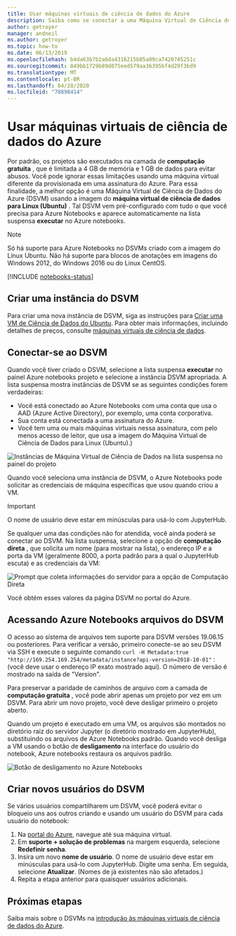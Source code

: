 ```yaml
---
title: Usar máquinas virtuais de ciência de dados do Azure
description: Saiba como se conectar a uma Máquina Virtual de Ciência de Dados do Azure (DSVM) para estender a capacidade de computação disponível para Azure Notebooks visualização.
author: getroyer
manager: andneil
ms.author: getroyer
ms.topic: how-to
ms.date: 06/13/2019
ms.openlocfilehash: b4da63b7b2a6da4316215b85a09ca7420745251c
ms.sourcegitcommit: 849bb1729b89d075eed579aa36395bf4d29f3bd9
ms.translationtype: MT
ms.contentlocale: pt-BR
ms.lasthandoff: 04/28/2020
ms.locfileid: "78898414"
---
```

# <a name="use-azure-data-science-virtual-machines"></a>Usar máquinas virtuais de ciência de dados do Azure

Por padrão, os projetos são executados na camada de **computação gratuita** , que é limitada a 4 GB de memória e 1 GB de dados para evitar abusos. Você pode ignorar essas limitações usando uma máquina virtual diferente da provisionada em uma assinatura do Azure. Para essa finalidade, a melhor opção é uma Máquina Virtual de Ciência de Dados do Azure (DSVM) usando a imagem do **máquina virtual de ciência de dados para Linux (Ubuntu)** . Tal DSVM vem pré-configurado com tudo o que você precisa para Azure Notebooks e aparece automaticamente na lista suspensa **executar** no Azure notebooks.

> [!Note]
> Só há suporte para Azure Notebooks no DSVMs criado com a imagem do Linux Ubuntu. Não há suporte para blocos de anotações em imagens do Windows 2012, do Windows 2016 ou do Linux CentOS.

[!INCLUDE [notebooks-status](../../includes/notebooks-status.md)]

## <a name="create-a-dsvm-instance"></a>Criar uma instância do DSVM

Para criar uma nova instância de DSVM, siga as instruções para [Criar uma VM de Ciência de Dados do Ubuntu](/azure/machine-learning/data-science-virtual-machine/dsvm-ubuntu-intro). Para obter mais informações, incluindo detalhes de preços, consulte [máquinas virtuais de ciência de dados](https://azure.microsoft.com/services/virtual-machines/data-science-virtual-machines/).

## <a name="connect-to-the-dsvm"></a>Conectar-se ao DSVM

Quando você tiver criado o DSVM, selecione a lista suspensa **executar** no painel Azure notebooks projeto e selecione a instância DSVM apropriada. A lista suspensa mostra instâncias de DSVM se as seguintes condições forem verdadeiras:

- Você está conectado ao Azure Notebooks com uma conta que usa o AAD (Azure Active Directory), por exemplo, uma conta corporativa.
- Sua conta está conectada a uma assinatura do Azure.
- Você tem uma ou mais máquinas virtuais nessa assinatura, com pelo menos acesso de leitor, que usa a imagem do Máquina Virtual de Ciência de Dados para Linux (Ubuntu).)

![Instâncias de Máquina Virtual de Ciência de Dados na lista suspensa no painel do projeto](media/project-compute-tier-dsvm.png)

Quando você seleciona uma instância de DSVM, o Azure Notebooks pode solicitar as credenciais de máquina específicas que usou quando criou a VM.

> [!Important]
> O nome de usuário deve estar em minúsculas para usá-lo com JupyterHub.

Se qualquer uma das condições não for atendida, você ainda poderá se conectar ao DSVM. Na lista suspensa, selecione a opção de **computação direta** , que solicita um nome (para mostrar na lista), o endereço IP e a porta da VM (geralmente 8000, a porta padrão para a qual o JupyterHub escuta) e as credenciais da VM:

![Prompt que coleta informações do servidor para a opção de Computação Direta](media/project-compute-tier-direct.png)

Você obtém esses valores da página DSVM no portal do Azure.

## <a name="accessing-azure-notebooks-files-from-the-dsvm"></a>Acessando Azure Notebooks arquivos do DSVM

O acesso ao sistema de arquivos tem suporte para DSVM versões 19.06.15 ou posteriores. Para verificar a versão, primeiro conecte-se ao seu DSVM via SSH e execute o seguinte comando `curl -H Metadata:true "http://169.254.169.254/metadata/instance?api-version=2018-10-01"` : (você deve usar o endereço IP exato mostrado aqui). O número de versão é mostrado na saída de "Version".

Para preservar a paridade de caminhos de arquivo com a camada de **computação gratuita** , você pode abrir apenas um projeto por vez em um DSVM. Para abrir um novo projeto, você deve desligar primeiro o projeto aberto.

Quando um projeto é executado em uma VM, os arquivos são montados no diretório raiz do servidor Jupyter (o diretório mostrado em JupyterHub), substituindo os arquivos de Azure Notebooks padrão. Quando você desliga a VM usando o botão de **desligamento** na interface do usuário do notebook, Azure notebooks restaura os arquivos padrão.

![Botão de desligamento no Azure Notebooks](media/shutdown.png)

## <a name="create-new-dsvm-users"></a>Criar novos usuários do DSVM

Se vários usuários compartilharem um DSVM, você poderá evitar o bloqueio uns aos outros criando e usando um usuário do DSVM para cada usuário do notebook:

1. Na [portal do Azure](https://portal.azure.com), navegue até sua máquina virtual.
1. Em **suporte + solução de problemas** na margem esquerda, selecione **Redefinir senha**.
1. Insira um novo **nome de usuário**. O nome de usuário deve estar em minúsculas para usá-lo com JupyterHub. Digite uma senha. Em seguida, selecione **Atualizar**. (Nomes de já existentes não são afetados.)
1. Repita a etapa anterior para quaisquer usuários adicionais.

## <a name="next-steps"></a>Próximas etapas

Saiba mais sobre o DSVMs na [introdução às máquinas virtuais de ciência de dados do Azure](/azure/machine-learning/data-science-virtual-machine/overview).
